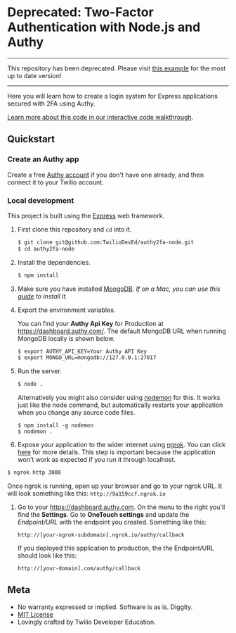# Deprecated: Two-Factor Authentication with Node.js and Authy

* * *
This repository has been deprecated. Please visit [this example](https://github.com/TwilioDevEd/account-security-quickstart-node) for the most up to date version!
* * * 

Here you will learn how to create a login system for Express applications secured with 2FA using Authy.

[Learn more about this code in our interactive code walkthrough](https://www.twilio.com/docs/howto/walkthrough/two-factor-authentication/node/express).

## Quickstart

### Create an Authy app

Create a free [Authy account](https://www.authy.com/developers/) if you don't
have one already, and then connect it to your Twilio account.

### Local development

This project is built using the [Express](http://expressjs.com/) web framework.

1. First clone this repository and `cd` into it.

   ```bash
   $ git clone git@github.com:TwilioDevEd/authy2fa-node.git
   $ cd authy2fa-node
   ```

1. Install the dependencies.

   ```bash
   $ npm install
   ```

1. Make sure you have installed [MongoDB](https://www.mongodb.org/). _If on a Mac, you can use this [guide](https://docs.mongodb.org/manual/tutorial/install-mongodb-on-os-x/) to install it._

1. Export the environment variables.

   You can find your **Authy Api Key** for Production at https://dashboard.authy.com/. The default MongoDB URL when running MongoDB locally is shown below.

   ```bash
   $ export AUTHY_API_KEY=Your Authy API Key
   $ export MONGO_URL=mongodb://127.0.0.1:27017
   ```

1. Run the server.

   ```bash
   $ node .
   ```

   Alternatively you might also consider using [nodemon](https://github.com/remy/nodemon) for this.
   It works just like the node command, but automatically restarts your application when you change
   any source code files.

   ```
   $ npm install -g nodemon
   $ nodemon .
   ```

1. Expose your application to the wider internet using [ngrok](http://ngrok.com). You can click
  [here](https://www.twilio.com/blog/2015/09/6-awesome-reasons-to-use-ngrok-when-testing-webhooks.html) for more details. This step
  is important because the application won't work as expected if you run it through localhost.

  ```bash
  $ ngrok http 3000
  ```

  Once ngrok is running, open up your browser and go to your ngrok URL.
  It will look something like this: `http://9a159ccf.ngrok.io`

1. Go to your https://dashboard.authy.com. On the menu to the right you'll find the
   **Settings**. Go to **OneTouch settings** and update the _Endpoint/URL_ with the
   endpoint you created. Something like this:

   `http://[your-ngrok-subdomain].ngrok.io/authy/callback`

   If you deployed this application to production, the the Endpoint/URL should look like this:

   `http://[your-domain].com/authy/callback`

## Meta

* No warranty expressed or implied. Software is as is. Diggity.
* [MIT License](http://www.opensource.org/licenses/mit-license.html)
* Lovingly crafted by Twilio Developer Education.
